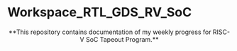 # Workspace_RTL_GDS_RV_SoC

<div align="center">
  **This repository contains documentation of my weekly progress for RISC-V SoC Tapeout Program.**
</div>
